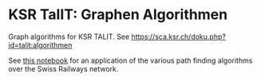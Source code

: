 # KSR TalIT: Graphen Algorithmen

Graph algorithms for KSR TALIT. See https://sca.ksr.ch/doku.php?id=talit:algorithmen

See [this notebook](sbb.ipynb) for an application of the various path finding algorithms over the Swiss Railways network.
